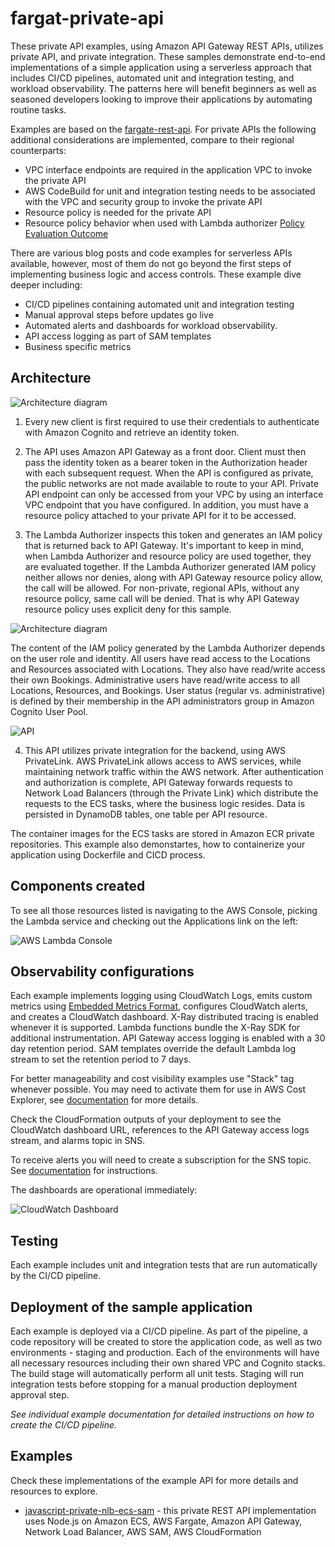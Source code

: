 # fargat-private-api

These private API examples, using Amazon API Gateway REST APIs, utilizes private API, and private integration. These samples demonstrate end-to-end implementations of a simple application using a serverless approach that includes CI/CD pipelines, automated unit and integration testing, and workload observability. The patterns here will benefit beginners as well as seasoned developers looking to improve their applications by automating routine tasks.

Examples are based on the [fargate-rest-api](https://github.com/aws-samples/serverless-samples/tree/main/fargate-rest-api). For private APIs the following additional considerations are implemented, compare to their regional counterparts:

 - VPC interface endpoints are required in the application VPC to invoke the private API
 - AWS CodeBuild for unit and integration testing needs to be associated with the VPC and security group to invoke the private API 
 - Resource policy is needed for the private API 
 - Resource policy behavior when used with Lambda authorizer [Policy Evaluation Outcome](https://docs.aws.amazon.com/apigateway/latest/developerguide/apigateway-authorization-flow.html#apigateway-resource-policies-iam-policies-interaction)


There are various blog posts and code examples for serverless APIs available, however, most of them do not go beyond the first steps of implementing business logic and access controls. These example dive deeper including: 

 - CI/CD pipelines containing automated unit and integration testing
 - Manual approval steps before updates go live
 - Automated alerts and dashboards for workload observability. 
 - API access logging as part of SAM templates
 - Business specific metrics

## Architecture

![Architecture diagram](./assets/Architecture.png)

1. Every new client is first required to use their credentials to authenticate with Amazon Cognito and retrieve an identity token.

2. The API uses Amazon API Gateway as a front door. Client must then pass the identity token as a bearer token in the Authorization header with each subsequent request. When the API is configured as private, the public networks are not made available to route to your API. Private API endpoint can only be accessed from your VPC by using an interface VPC endpoint that you have configured. In addition, you must have a resource policy attached to your private API for it to be accessed.

3. The Lambda Authorizer inspects this token and generates an IAM policy that is returned back to API Gateway. It's important to keep in mind, when Lambda Authorizer and resource policy are used together, they are evaluated together. If the Lambda Authorizer generated IAM policy neither allows nor denies, along with API Gateway resource policy allow, the call will be allowed. For non-private, regional APIs, without any resource policy, same call will be denied. That is why API Gateway resource policy uses explicit deny for this sample.

![Architecture diagram](./assets/policyevaluation.png)

The content of the IAM policy generated by the Lambda Authorizer depends on the user role and identity. All users have read access to the Locations and Resources associated with Locations. They also have read/write access their own Bookings. Administrative users have read/write access to all Locations, Resources, and Bookings. User status (regular vs. administrative) is defined by their membership in the API administrators group in Amazon Cognito User Pool. 

![API](./assets/API.png)

4. This API utilizes private integration for the backend, using AWS PrivateLink. AWS PrivateLink allows access to AWS services, while maintaining network traffic within the AWS network. After authentication and authorization is complete, API Gateway forwards requests to Network Load Balancers (through the Private Link) which distribute the requests to the ECS tasks, where the business logic resides. Data is persisted in DynamoDB tables, one table per API resource. 

The container images for the ECS tasks are stored in Amazon ECR private repositories. This example also demonstartes, how to containerize your application using Dockerfile and CICD process.

## Components created

To see all those resources listed is navigating to the AWS Console, picking the Lambda service and checking out the Applications link on the left:

![AWS Lambda Console](./assets/LambdaConsole.png)

 ## Observability configurations
 Each example implements logging using CloudWatch Logs, emits custom metrics using [Embedded Metrics Format](https://docs.aws.amazon.com/AmazonCloudWatch/latest/monitoring/CloudWatch_Embedded_Metric_Format.html), configures CloudWatch alerts, and creates a CloudWatch dashboard. X-Ray distributed tracing is enabled whenever it is supported. Lambda functions bundle the X-Ray SDK for additional instrumentation. API Gateway access logging is enabled with a 30 day retention period. SAM templates override the default Lambda log stream to set the retention period to 7 days. 

 For better manageability and cost visibility examples use "Stack" tag whenever possible. You may need to activate them for use in AWS Cost Explorer, see [documentation](https://docs.aws.amazon.com/awsaccountbilling/latest/aboutv2/cost-alloc-tags.html) for more details.

 Check the CloudFormation outputs of your deployment to see the CloudWatch dashboard URL, references to the API Gateway access logs stream, and alarms topic in SNS. 

  To receive alerts you will need to create a subscription for the SNS topic. See [documentation](https://docs.aws.amazon.com/sns/latest/dg/sns-create-subscribe-endpoint-to-topic.html) for instructions.

The dashboards are operational immediately: 

![CloudWatch Dashboard](./assets/Dashboard.png)

## Testing  
Each example includes unit and integration tests that are run automatically by the CI/CD pipeline.

 ## Deployment of the sample application
 Each example is deployed via a CI/CD pipeline. As part of the pipeline, a code repository will be created to store the application code, as well as two environments - staging and production.  Each of the environments will have all necessary resources including their own shared VPC and Cognito stacks. The build stage will automatically perform all unit tests. Staging will run integration tests before stopping for a manual production deployment approval step. 

 *See individual example documentation for detailed instructions on how to create the CI/CD pipeline.*
 
 ## Examples
 Check these implementations of the example API for more details and resources to explore.
 - [javascript-private-nlb-ecs-sam](./javascript-private-nlb-ecs-sam) - this private REST API implementation uses Node.js on Amazon ECS, AWS Fargate, Amazon API Gateway, Network Load Balancer, AWS SAM, AWS CloudFormation

